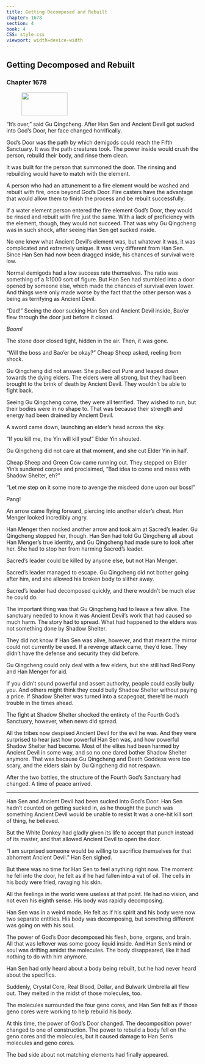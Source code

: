 ```yaml
---
title: Getting Decomposed and Rebuilt
chapter: 1678
section: 4
book: 4
CSS: style.css
viewport: width=device-width
---
```


## Getting Decomposed and Rebuilt

### Chapter 1678

<figure>
	<img src="../Images/gem.gif" alt="" id="gem" width="120" height="60" />
</figure>

“It’s over,” said Gu Qingcheng. After Han Sen and Ancient Devil got sucked into God’s Door, her face changed horrifically.

God’s Door was the path by which demigods could reach the Fifth Sanctuary. It was the path creatures took. The power inside would crush the person, rebuild their body, and rinse them clean.

It was built for the person that summoned the door. The rinsing and rebuilding would have to match with the element.

A person who had an attunement to a fire element would be washed and rebuilt with fire, once beyond God’s Door. Fire casters have the advantage that would allow them to finish the process and be rebuilt successfully.

If a water element person entered the fire element God’s Door, they would be rinsed and rebuilt with fire just the same. With a lack of proficiency with the element, though, they would not succeed. That was why Gu Qingcheng was in such shock, after seeing Han Sen get sucked inside.

No one knew what Ancient Devil’s element was, but whatever it was, it was complicated and extremely unique. It was very different from Han Sen. Since Han Sen had now been dragged inside, his chances of survival were low.

Normal demigods had a low success rate themselves. The ratio was something of a 1:1000 sort of figure. But Han Sen had stumbled into a door opened by someone else, which made the chances of survival even lower. And things were only made worse by the fact that the other person was a being as terrifying as Ancient Devil.

“Dad!” Seeing the door sucking Han Sen and Ancient Devil inside, Bao’er flew through the door just before it closed.

*Boom!*

The stone door closed tight, hidden in the air. Then, it was gone.

“Will the boss and Bao’er be okay?” Cheap Sheep asked, reeling from shock.

Gu Qingcheng did not answer. She pulled out Pure and leaped down towards the dying elders. The elders were all strong, but they had been brought to the brink of death by Ancient Devil. They wouldn’t be able to fight back.

Seeing Gu Qingcheng come, they were all terrified. They wished to run, but their bodies were in no shape to. That was because their strength and energy had been drained by Ancient Devil.

A sword came down, launching an elder’s head across the sky.

“If you kill me, the Yin will kill you!” Elder Yin shouted.

Gu Qingcheng did not care at that moment, and she cut Elder Yin in half.

Cheap Sheep and Green Cow came running out. They stepped on Elder Yin’s sundered corpse and proclaimed, “Bad idea to come and mess with Shadow Shelter, eh?”

“Let me step on it some more to avenge the misdeed done upon our boss!”

Pang!

An arrow came flying forward, piercing into another elder’s chest. Han Menger looked incredibly angry.

Han Menger then nocked another arrow and took aim at Sacred’s leader. Gu Qingcheng stopped her, though. Han Sen had told Gu Qingcheng all about Han Menger’s true identity, and Gu Qingcheng had made sure to look after her. She had to stop her from harming Sacred’s leader.

Sacred’s leader could be killed by anyone else, but not Han Menger.

Sacred’s leader managed to escape. Gu Qingcheng did not bother going after him, and she allowed his broken body to slither away.

Sacred’s leader had decomposed quickly, and there wouldn’t be much else he could do.

The important thing was that Gu Qingcheng had to leave a few alive. The sanctuary needed to know it was Ancient Devil’s work that had caused so much harm. The story had to spread. What had happened to the elders was not something done by Shadow Shelter.

They did not know if Han Sen was alive, however, and that meant the mirror could not currently be used. If a revenge attack came, they’d lose. They didn’t have the defense and security they did before.

Gu Qingcheng could only deal with a few elders, but she still had Red Pony and Han Menger for aid.

If you didn’t sound powerful and assert authority, people could easily bully you. And others might think they could bully Shadow Shelter without paying a price. If Shadow Shelter was turned into a scapegoat, there’d be much trouble in the times ahead.

The fight at Shadow Shelter shocked the entirety of the Fourth God’s Sanctuary, however, when news did spread.

All the tribes now despised Ancient Devil for the evil he was. And they were surprised to hear just how powerful Han Sen was, and how powerful Shadow Shelter had become. Most of the elites had been harmed by Ancient Devil in some way, and so no one dared bother Shadow Shelter anymore. That was because Gu Qingcheng and Death Goddess were too scary, and the elders slain by Gu Qingcheng did not respawn.

After the two battles, the structure of the Fourth God’s Sanctuary had changed. A time of peace arrived.

***

Han Sen and Ancient Devil had been sucked into God’s Door. Han Sen hadn’t counted on getting sucked in, as he thought the punch was something Ancient Devil would be unable to resist It was a one-hit kill sort of thing, he believed.

But the White Donkey had gladly given its life to accept that punch instead of its master, and that allowed Ancient Devil to open the door.

“I am surprised someone would be willing to sacrifice themselves for that abhorrent Ancient Devil.” Han Sen sighed.

But there was no time for Han Sen to feel anything right now. The moment he fell into the door, he felt as if he had fallen into a vat of oil. The cells in his body were fried, ravaging his skin.

All the feelings in the world were useless at that point. He had no vision, and not even his eighth sense. His body was rapidly decomposing.

Han Sen was in a weird mode. He felt as if his spirit and his body were now two separate entities. His body was decomposing, but something different was going on with his soul.

The power of God’s Door decomposed his flesh, bone, organs, and brain. All that was leftover was some gooey liquid inside. And Han Sen’s mind or soul was drifting amidst the molecules. The body disappeared, like it had nothing to do with him anymore.

Han Sen had only heard about a body being rebuilt, but he had never heard about the specifics.

Suddenly, Crystal Core, Real Blood, Dollar, and Bulwark Umbrella all flew out. They melted in the midst of those molecules, too.

The molecules surrounded the four geno cores, and Han Sen felt as if those geno cores were working to help rebuild his body.

At this time, the power of God’s Door changed. The decomposition power changed to one of construction. The power to rebuild a body fell on the geno cores and the molecules, but it caused damage to Han Sen’s molecules and geno cores.

The bad side about not matching elements had finally appeared.